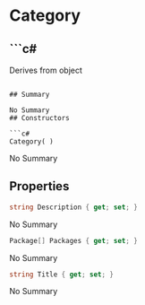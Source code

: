 # Category

## ```c#
Derives from object
```

## Summary

No Summary
## Constructors

```c#
Category( ) 
```
No Summary
## Properties

```c#
string Description { get; set; } 
```
No Summary
```c#
Package[] Packages { get; set; } 
```
No Summary
```c#
string Title { get; set; } 
```
No Summary

